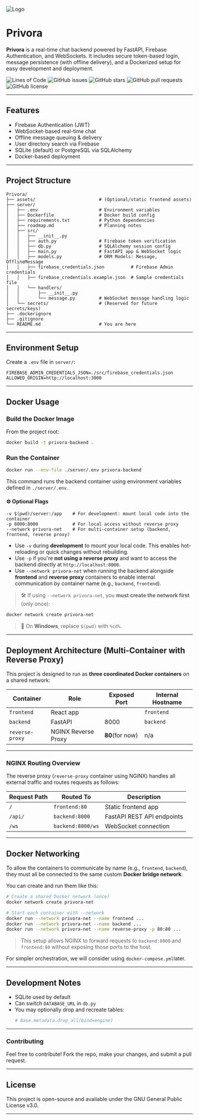 ![Logo](assets/logo.png)

#  Privora

**Privora** is a real-time chat backend powered by FastAPI, Firebase Authentication, and WebSockets. It includes secure token-based login, message persistence (with offline delivery), and a Dockerized setup for easy development and deployment.

![Lines of Code](https://img.shields.io/badge/lines_of_code-529-brightgreen)
![GitHub issues](https://img.shields.io/github/issues/med1001/Privora)
![GitHub stars](https://img.shields.io/github/stars/med1001/Privora)
![GitHub pull requests](https://img.shields.io/github/issues-pr/med1001/Privora)
![GitHub license](https://img.shields.io/github/license/med1001/Privora)

---

##  Features

-  Firebase Authentication (JWT)
-  WebSocket-based real-time chat
-  Offline message queuing & delivery
-  User directory search via Firebase
-  SQLite (default) or PostgreSQL via SQLAlchemy
-  Docker-based deployment

---

##  Project Structure

```
Privora/
├── assets/                        # (Optional/static frontend assets)
├── server/
│   ├── .env                       # Environment variables
│   ├── Dockerfile                 # Docker build config
│   ├── requirements.txt           # Python dependencies
│   ├── roadmap.md                 # Planning notes
│   ├── src/
│   │   ├── __init__.py
│   │   ├── auth.py                # Firebase token verification
│   │   ├── db.py                  # SQLAlchemy session config
│   │   ├── main.py                # FastAPI app & WebSocket logic
│   │   ├── models.py              # ORM Models: Message, OfflineMessage
│   │   ├── firebase_credentials.json          # Firebase Admin credentials
│   │   ├── firebase_credentials.example.json  # Sample credentials file
│   │   └── handlers/
│   │       ├── __init__.py
│   │       └── message.py         # WebSocket message handling logic
│   └── secrets/                   # (Reserved for future secrets/keys)
├── .dockerignore
├── .gitignore
└── README.md                      # You are here
```

---

##  Environment Setup

Create a `.env` file in `server/`:

```env
FIREBASE_ADMIN_CREDENTIALS_JSON=./src/firebase_credentials.json
ALLOWED_ORIGIN=http://localhost:3000
```

---

##  Docker Usage

###  Build the Docker Image

From the project root:

```bash
docker build -t privora-backend .
```

###  Run the Container

```bash
docker run --env-file ./server/.env privora-backend
```

This command runs the backend container using environment variables defined in `./server/.env`.

#### ⚙️ Optional Flags

```
-v $(pwd)/server:/app    # For development: mount local code into the container
-p 8000:8000             # For local access without reverse proxy
--network privora-net    # For multi-container setup (backend, frontend, reverse proxy)
```

- Use `-v` during **development** to mount your local code. This enables hot-reloading or quick changes without rebuilding.
- Use `-p` if you're **not using a reverse proxy** and want to access the backend directly at `http://localhost:8000`.
- Use `--network privora-net` when running the backend alongside **frontend** and **reverse proxy** containers to enable internal communication by container name (e.g., `backend`, `frontend`).

> 🛠️ If using `--network privora-net`, you **must create the network first** (only once):

```bash
docker network create privora-net
```

> 📌 On **Windows**, replace `$(pwd)` with `%cd%`.

---


##  Deployment Architecture (Multi-Container with Reverse Proxy)

This project is designed to run as **three coordinated Docker containers** on a shared network:

| Container        | Role                     | Exposed Port  | Internal Hostname  |
|------------------|--------------------------|---------------|--------------------|
| `frontend`       | React app                |               |  `frontend`        |
| `backend`        | FastAPI                  | 8000          |   `backend`        |
| `reverse-proxy`  | NGINX Reverse Proxy      |**80**(for now)| n/a                |

---

###   NGINX Routing Overview

The reverse proxy (`reverse-proxy` container using NGINX) handles all external traffic and routes requests as follows:

| Request Path    | Routed To      | Description                |
|-----------------|----------------|----------------------------|
| `/`             | `frontend:80`  | Static frontend app        |
| `/api/`         | `backend:8000` | FastAPI REST API endpoints |
| `/ws`           | `backend:8000/ws` | WebSocket connection   |

---

##  Docker Networking

To allow the containers to communicate by name (e.g., `frontend`, `backend`), they must all be connected to the same custom **Docker bridge network**.

You can create and run them like this:

```bash
# Create a shared Docker network (once)
docker network create privora-net

# Start each container with --network
docker run --network privora-net --name frontend ...
docker run --network privora-net --name backend ...
docker run --network privora-net --name reverse-proxy -p 80:80 ...
```

> This setup allows NGINX to forward requests to `backend:8000` and `frontend:80` without exposing those ports to the host.

For simpler orchestration, we will consider using `docker-compose.yml`later.

---

##  Development Notes

- SQLite used by default
- Can switch `DATABASE_URL` in `db.py`
- You may optionally drop and recreate tables:
  ```python
  # Base.metadata.drop_all(bind=engine)
  ```

---

### **Contributing**
Feel free to contribute! Fork the repo, make your changes, and submit a pull request.

---

##  License

This project is open-source and available under the GNU General Public License v3.0.

---

